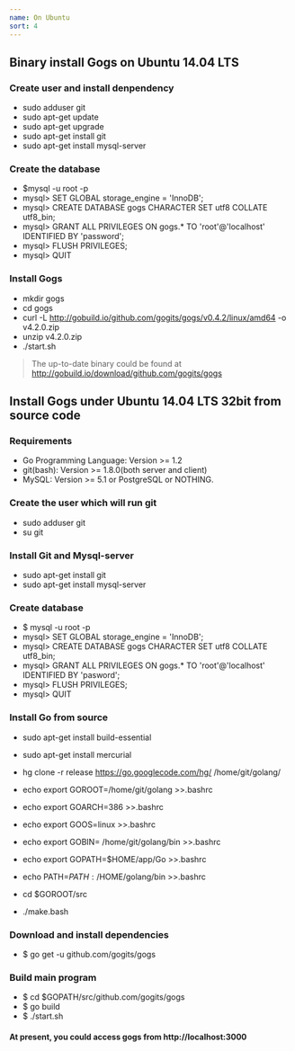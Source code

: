 ```yaml
---
name: On Ubuntu
sort: 4
---
```


## Binary install Gogs on Ubuntu 14.04 LTS

### Create user and install denpendency

- sudo adduser git
- sudo apt-get update
- sudo apt-get upgrade
- sudo apt-get install git
- sudo apt-get install mysql-server

### Create the database

- $mysql -u root -p
- mysql> SET GLOBAL storage_engine = 'InnoDB';
- mysql> CREATE DATABASE gogs CHARACTER SET utf8 COLLATE utf8_bin;
- mysql> GRANT ALL PRIVILEGES ON gogs.* TO 'root'@'localhost' IDENTIFIED BY 'password';
- mysql> FLUSH PRIVILEGES;
- mysql> QUIT

### Install Gogs

- mkdir gogs
- cd gogs
- curl -L http://gobuild.io/github.com/gogits/gogs/v0.4.2/linux/amd64 -o v4.2.0.zip
- unzip v4.2.0.zip
- ./start.sh

> The up-to-date binary could be found at
> http://gobuild.io/download/github.com/gogits/gogs

## Install Gogs under Ubuntu 14.04 LTS 32bit from source code

### Requirements

- Go Programming Language: Version >= 1.2
- git(bash): Version >= 1.8.0(both server and client) 
- MySQL: Version >= 5.1 or PostgreSQL or NOTHING. 

### Create the user which will run git

- sudo adduser git
- su git

### Install Git and Mysql-server

- sudo apt-get install git
- sudo apt-get install mysql-server

### Create database

- $ mysql -u root -p
- mysql> SET GLOBAL storage_engine = 'InnoDB';
- mysql> CREATE DATABASE gogs CHARACTER SET utf8 COLLATE utf8_bin;
- mysql> GRANT ALL PRIVILEGES ON gogs.* TO 'root'@'localhost' IDENTIFIED BY 'pasword';
- mysql> FLUSH PRIVILEGES;
- mysql> QUIT

### Install Go from source

- sudo apt-get install build-essential 
- sudo apt-get install mercurial
- hg clone -r release https://go.googlecode.com/hg/ /home/git/golang/
 
- echo export GOROOT=/home/git/golang >>.bashrc
- echo export GOARCH=386   >>.bashrc 
- echo export GOOS=linux  >>.bashrc 
- echo export GOBIN= /home/git/golang/bin  >>.bashrc 
- echo export GOPATH=$HOME/app/Go   >>.bashrc 
- echo  PATH=${PATH}: /$HOME/golang/bin  >>.bashrc
- cd $GOROOT/src
- ./make.bash

### Download and install dependencies

- $ go get -u github.com/gogits/gogs

### Build main program

- $ cd $GOPATH/src/github.com/gogits/gogs
- $ go build
- $ ./start.sh

#### At present, you could access gogs from http://localhost:3000

